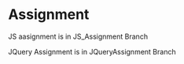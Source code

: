 # Assignment
JS aasignment is in JS_Assignment Branch

JQuery Assignment is in JQueryAssignment Branch
